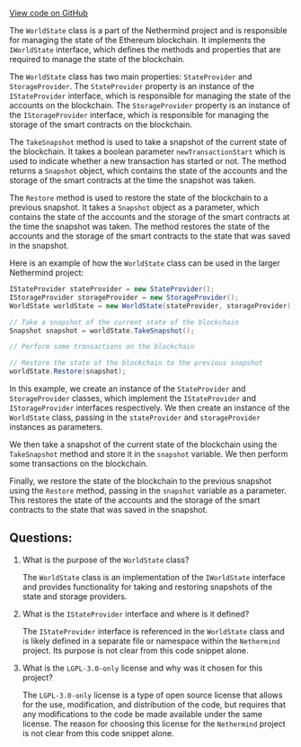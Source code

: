 [View code on GitHub](https://github.com/NethermindEth/nethermind/src/Nethermind/Nethermind.State/WorldState.cs)

The `WorldState` class is a part of the Nethermind project and is responsible for managing the state of the Ethereum blockchain. It implements the `IWorldState` interface, which defines the methods and properties that are required to manage the state of the blockchain.

The `WorldState` class has two main properties: `StateProvider` and `StorageProvider`. The `StateProvider` property is an instance of the `IStateProvider` interface, which is responsible for managing the state of the accounts on the blockchain. The `StorageProvider` property is an instance of the `IStorageProvider` interface, which is responsible for managing the storage of the smart contracts on the blockchain.

The `TakeSnapshot` method is used to take a snapshot of the current state of the blockchain. It takes a boolean parameter `newTransactionStart` which is used to indicate whether a new transaction has started or not. The method returns a `Snapshot` object, which contains the state of the accounts and the storage of the smart contracts at the time the snapshot was taken.

The `Restore` method is used to restore the state of the blockchain to a previous snapshot. It takes a `Snapshot` object as a parameter, which contains the state of the accounts and the storage of the smart contracts at the time the snapshot was taken. The method restores the state of the accounts and the storage of the smart contracts to the state that was saved in the snapshot.

Here is an example of how the `WorldState` class can be used in the larger Nethermind project:

```csharp
IStateProvider stateProvider = new StateProvider();
IStorageProvider storageProvider = new StorageProvider();
WorldState worldState = new WorldState(stateProvider, storageProvider);

// Take a snapshot of the current state of the blockchain
Snapshot snapshot = worldState.TakeSnapshot();

// Perform some transactions on the blockchain

// Restore the state of the blockchain to the previous snapshot
worldState.Restore(snapshot);
```

In this example, we create an instance of the `StateProvider` and `StorageProvider` classes, which implement the `IStateProvider` and `IStorageProvider` interfaces respectively. We then create an instance of the `WorldState` class, passing in the `stateProvider` and `storageProvider` instances as parameters.

We then take a snapshot of the current state of the blockchain using the `TakeSnapshot` method and store it in the `snapshot` variable. We then perform some transactions on the blockchain.

Finally, we restore the state of the blockchain to the previous snapshot using the `Restore` method, passing in the `snapshot` variable as a parameter. This restores the state of the accounts and the storage of the smart contracts to the state that was saved in the snapshot.
## Questions: 
 1. What is the purpose of the `WorldState` class?
    
    The `WorldState` class is an implementation of the `IWorldState` interface and provides functionality for taking and restoring snapshots of the state and storage providers.

2. What is the `IStateProvider` interface and where is it defined?
    
    The `IStateProvider` interface is referenced in the `WorldState` class and is likely defined in a separate file or namespace within the `Nethermind` project. Its purpose is not clear from this code snippet alone.

3. What is the `LGPL-3.0-only` license and why was it chosen for this project?
    
    The `LGPL-3.0-only` license is a type of open source license that allows for the use, modification, and distribution of the code, but requires that any modifications to the code be made available under the same license. The reason for choosing this license for the `Nethermind` project is not clear from this code snippet alone.